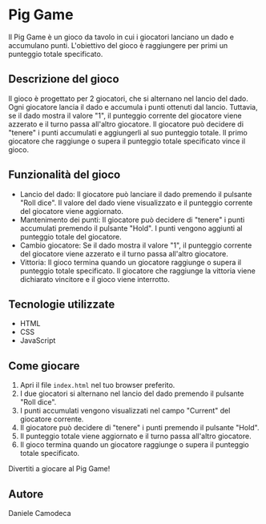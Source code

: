 # Pig Game

Il Pig Game è un gioco da tavolo in cui i giocatori lanciano un dado e accumulano punti. L'obiettivo del gioco è raggiungere per primi un punteggio totale specificato.

## Descrizione del gioco

Il gioco è progettato per 2 giocatori, che si alternano nel lancio del dado. Ogni giocatore lancia il dado e accumula i punti ottenuti dal lancio. Tuttavia, se il dado mostra il valore "1", il punteggio corrente del giocatore viene azzerato e il turno passa all'altro giocatore. Il giocatore può decidere di "tenere" i punti accumulati e aggiungerli al suo punteggio totale. Il primo giocatore che raggiunge o supera il punteggio totale specificato vince il gioco.

## Funzionalità del gioco

- Lancio del dado: Il giocatore può lanciare il dado premendo il pulsante "Roll dice". Il valore del dado viene visualizzato e il punteggio corrente del giocatore viene aggiornato.
- Mantenimento dei punti: Il giocatore può decidere di "tenere" i punti accumulati premendo il pulsante "Hold". I punti vengono aggiunti al punteggio totale del giocatore.
- Cambio giocatore: Se il dado mostra il valore "1", il punteggio corrente del giocatore viene azzerato e il turno passa all'altro giocatore.
- Vittoria: Il gioco termina quando un giocatore raggiunge o supera il punteggio totale specificato. Il giocatore che raggiunge la vittoria viene dichiarato vincitore e il gioco viene interrotto.

## Tecnologie utilizzate

- HTML
- CSS
- JavaScript

## Come giocare

1. Apri il file `index.html` nel tuo browser preferito.
2. I due giocatori si alternano nel lancio del dado premendo il pulsante "Roll dice".
3. I punti accumulati vengono visualizzati nel campo "Current" del giocatore corrente.
4. Il giocatore può decidere di "tenere" i punti premendo il pulsante "Hold".
5. Il punteggio totale viene aggiornato e il turno passa all'altro giocatore.
6. Il gioco termina quando un giocatore raggiunge o supera il punteggio totale specificato.

Divertiti a giocare al Pig Game!

## Autore

Daniele Camodeca

